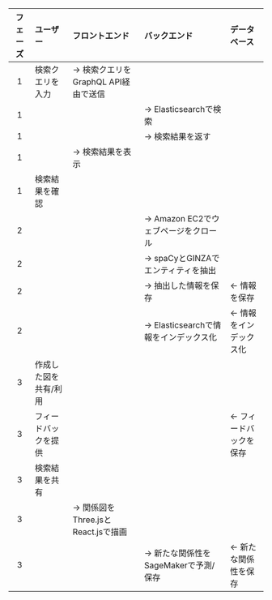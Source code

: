 | フェーズ | ユーザー                 | フロントエンド                            | バックエンド                            | データベース                         |
|:--------:|:------------------------|:-----------------------------------------|:----------------------------------------|:-------------------------------------|
|    1     | 検索クエリを入力        | → 検索クエリをGraphQL API経由で送信      |                                        |                                      |
|    1     |                        |                                         | → Elasticsearchで検索                  |                                      |
|    1     |                        |                                         | → 検索結果を返す                        |                                      |
|    1     |                        | → 検索結果を表示                          |                                        |                                      |
|    1     | 検索結果を確認         |                                         |                                        |                                      |
|    2     |                        |                                         | → Amazon EC2でウェブページをクロール   |                                      |
|    2     |                        |                                         | → spaCyとGINZAでエンティティを抽出     |                                      |
|    2     |                        |                                         | → 抽出した情報を保存                    | ← 情報を保存                         |
|    2     |                        |                                         | → Elasticsearchで情報をインデックス化 | ← 情報をインデックス化               |
|    3     | 作成した図を共有/利用  |                                         |                                        |                                      |
|    3     | フィードバックを提供   |                                         |                                        | ← フィードバックを保存               |
|    3     | 検索結果を共有         |                                         |                                        |                                      |
|    3     |                        | → 関係図をThree.jsとReact.jsで描画       |                                        |                                      |
|    3     |                        |                                         | → 新たな関係性をSageMakerで予測/保存   | ← 新たな関係性を保存                 |
